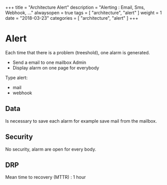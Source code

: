 +++
title = "Architecture Alert"
description = "Alerting : Email, Sms, Webhook, ..."
alwaysopen = true
tags = [ "architecture", "alert" ]
weight = 1
date = "2018-03-23"
categories = [
  "architecture",
  "alert"
]
+++
# Alert

Each time that there is a problem (treeshold), one alarm is generated.

- Send a email to one mailbox Admin
- Display alarm on one page for everybody

Type alert: 

- mail
- webhook

## Data

Is necessary to save each alarm for example save mail from the mailbox.

## Security 

No security, alarm are open for every body.

## DRP

Mean time to recovery (MTTR) : 1 hour

